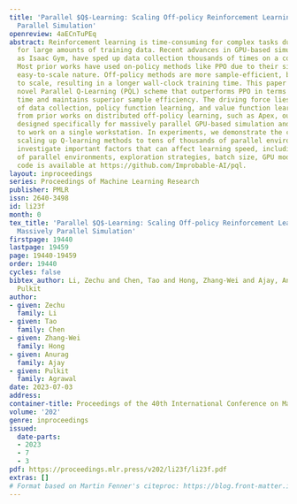 ```yaml
---
title: 'Parallel $Q$-Learning: Scaling Off-policy Reinforcement Learning under Massively
  Parallel Simulation'
openreview: 4aECnTuPEq
abstract: Reinforcement learning is time-consuming for complex tasks due to the need
  for large amounts of training data. Recent advances in GPU-based simulation, such
  as Isaac Gym, have sped up data collection thousands of times on a commodity GPU.
  Most prior works have used on-policy methods like PPO due to their simplicity and
  easy-to-scale nature. Off-policy methods are more sample-efficient, but challenging
  to scale, resulting in a longer wall-clock training time. This paper presents a
  novel Parallel Q-Learning (PQL) scheme that outperforms PPO in terms of wall-clock
  time and maintains superior sample efficiency. The driving force lies in the parallelization
  of data collection, policy function learning, and value function learning. Different
  from prior works on distributed off-policy learning, such as Apex, our scheme is
  designed specifically for massively parallel GPU-based simulation and optimized
  to work on a single workstation. In experiments, we demonstrate the capability of
  scaling up Q-learning methods to tens of thousands of parallel environments and
  investigate important factors that can affect learning speed, including the number
  of parallel environments, exploration strategies, batch size, GPU models, etc. The
  code is available at https://github.com/Improbable-AI/pql.
layout: inproceedings
series: Proceedings of Machine Learning Research
publisher: PMLR
issn: 2640-3498
id: li23f
month: 0
tex_title: 'Parallel $Q$-Learning: Scaling Off-policy Reinforcement Learning under
  Massively Parallel Simulation'
firstpage: 19440
lastpage: 19459
page: 19440-19459
order: 19440
cycles: false
bibtex_author: Li, Zechu and Chen, Tao and Hong, Zhang-Wei and Ajay, Anurag and Agrawal,
  Pulkit
author:
- given: Zechu
  family: Li
- given: Tao
  family: Chen
- given: Zhang-Wei
  family: Hong
- given: Anurag
  family: Ajay
- given: Pulkit
  family: Agrawal
date: 2023-07-03
address: 
container-title: Proceedings of the 40th International Conference on Machine Learning
volume: '202'
genre: inproceedings
issued:
  date-parts:
  - 2023
  - 7
  - 3
pdf: https://proceedings.mlr.press/v202/li23f/li23f.pdf
extras: []
# Format based on Martin Fenner's citeproc: https://blog.front-matter.io/posts/citeproc-yaml-for-bibliographies/
---
```

